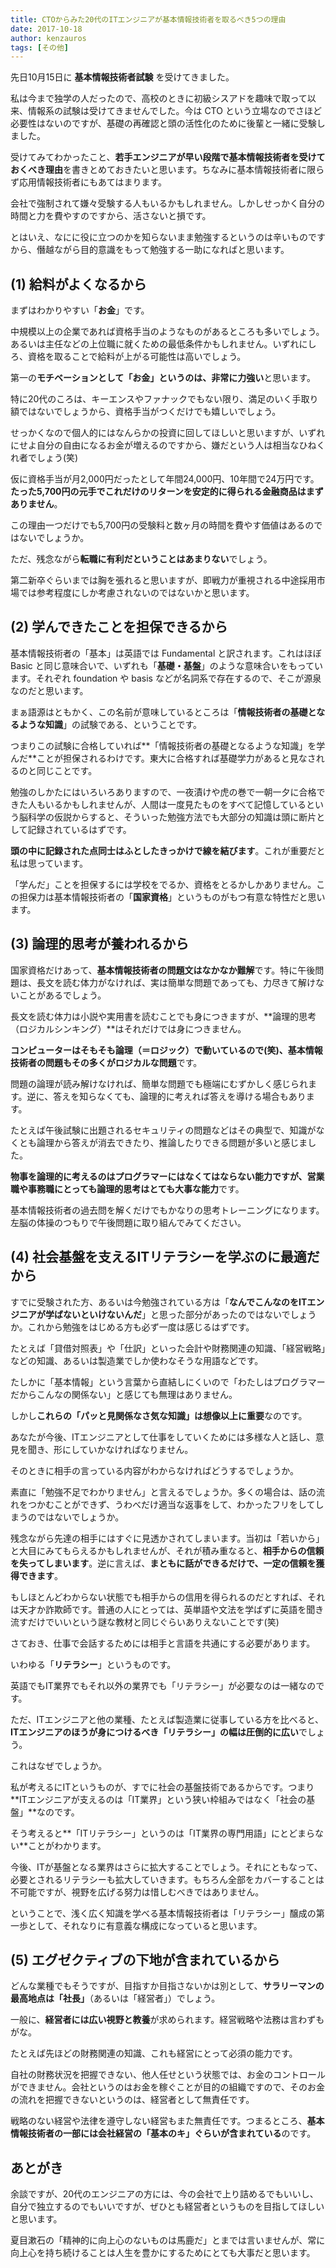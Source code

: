 ```yaml
---
title: CTOからみた20代のITエンジニアが基本情報技術者を取るべき5つの理由
date: 2017-10-18
author: kenzauros
tags: [その他]
---
```


先日10月15日に **基本情報技術者試験** を受けてきました。

私は今まで独学の人だったので、高校のときに初級シスアドを趣味で取って以来、情報系の試験は受けてきませんでした。今は CTO という立場なのでさほど必要性はないのですが、基礎の再確認と頭の活性化のために後輩と一緒に受験しました。

受けてみてわかったこと、**若手エンジニアが早い段階で基本情報技術者を受けておくべき理由**を書きとめておきたいと思います。ちなみに基本情報技術者に限らず応用情報技術者にもあてはまります。

会社で強制されて嫌々受験する人もいるかもしれません。しかしせっかく自分の時間と力を費やすのですから、活さないと損です。

とはいえ、なにに役に立つのかを知らないまま勉強するというのは辛いものですから、僭越ながら目的意識をもって勉強する一助になればと思います。

## (1) 給料がよくなるから

まずはわかりやすい「**お金**」です。

中規模以上の企業であれば資格手当のようなものがあるところも多いでしょう。あるいは主任などの上位職に就くための最低条件かもしれません。いずれにしろ、資格を取ることで給料が上がる可能性は高いでしょう。

第一の**モチベーションとして「お金」というのは、非常に力強い**と思います。

特に20代のころは、キーエンスやファナックでもない限り、満足のいく手取り額ではないでしょうから、資格手当がつくだけでも嬉しいでしょう。

せっかくなので個人的にはなんらかの投資に回してほしいと思いますが、いずれにせよ自分の自由になるお金が増えるのですから、嫌だという人は相当なひねくれ者でしょう(笑)

仮に資格手当が月2,000円だったとして年間24,000円、10年間で24万円です。**たった5,700円の元手でこれだけのリターンを安定的に得られる金融商品はまずありません**。

この理由一つだけでも5,700円の受験料と数ヶ月の時間を費やす価値はあるのではないでしょうか。

ただ、残念ながら**転職に有利だということはあまりない**でしょう。

第二新卒ぐらいまでは胸を張れると思いますが、即戦力が重視される中途採用市場では参考程度にしか考慮されないのではないかと思います。

## (2) 学んできたことを担保できるから

基本情報技術者の「基本」は英語では Fundamental と訳されます。これはほぼ Basic と同じ意味合いで、いずれも「**基礎・基盤**」のような意味合いをもっています。それぞれ foundation や basis などが名詞系で存在するので、そこが源泉なのだと思います。

まぁ語源はともかく、この名前が意味しているところは「**情報技術者の基礎となるような知識**」の試験である、ということです。

つまりこの試験に合格していれば**「情報技術者の基礎となるような知識」を学んだ**ことが担保されるわけです。東大に合格すれば基礎学力があると見なされるのと同じことです。

勉強のしかたにはいろいろありますので、一夜漬けや虎の巻で一朝一夕に合格できた人もいるかもしれませんが、人間は一度見たものをすべて記憶しているという脳科学の仮説からすると、そういった勉強方法でも大部分の知識は頭に断片として記録されているはずです。

**頭の中に記録された点同士はふとしたきっかけで線を結びます**。これが重要だと私は思っています。

「学んだ」ことを担保するには学校をでるか、資格をとるかしかありません。この担保力は基本情報技術者の「**国家資格**」というものがもつ有意な特性だと思います。

## (3) 論理的思考が養われるから

国家資格だけあって、**基本情報技術者の問題文はなかなか難解**です。特に午後問題は、長文を読む体力がなければ、実は簡単な問題であっても、力尽きて解けないことがあるでしょう。

長文を読む体力は小説や実用書を読むことでも身につきますが、**論理的思考（ロジカルシンキング）**はそれだけでは身につきません。

**コンピューターはそもそも論理（＝ロジック）で動いているので(笑)、基本情報技術者の問題もその多くがロジカルな問題**です。

問題の論理が読み解けなければ、簡単な問題でも極端にむずかしく感じられます。逆に、答えを知らなくても、論理的に考えれば答えを導ける場合もあります。

たとえば午後試験に出題されるセキュリティの問題などはその典型で、知識がなくとも論理から答えが消去できたり、推論したりできる問題が多いと感じました。

**物事を論理的に考えるのはプログラマーにはなくてはならない能力ですが、営業職や事務職にとっても論理的思考はとても大事な能力**です。

基本情報技術者の過去問を解くだけでもかなりの思考トレーニングになります。左脳の体操のつもりで午後問題に取り組んでみてください。

## (4) 社会基盤を支えるITリテラシーを学ぶのに最適だから

すでに受験された方、あるいは今勉強されている方は「**なんでこんなのをITエンジニアが学ばないといけないんだ**」と思った部分があったのではないでしょうか。これから勉強をはじめる方も必ず一度は感じるはずです。

たとえば「貸借対照表」や「仕訳」といった会計や財務関連の知識、「経営戦略」などの知識、あるいは製造業でしか使わなそうな用語などです。

たしかに「基本情報」という言葉から直結しにくいので「わたしはプログラマーだからこんなの関係ない」と感じても無理はありません。

しかし**これらの「パッと見関係なさ気な知識」は想像以上に重要**なのです。

あなたが今後、ITエンジニアとして仕事をしていくためには多様な人と話し、意見を聞き、形にしていかなければなりません。

そのときに相手の言っている内容がわからなければどうするでしょうか。

素直に「勉強不足でわかりません」と言えるでしょうか。多くの場合は、話の流れをつかむことができず、うわべだけ適当な返事をして、わかったフリをしてしまうのではないでしょうか。

残念ながら先達の相手にはすぐに見透かされてしまいます。当初は「若いから」と大目にみてもらえるかもしれませんが、それが積み重なると、**相手からの信頼を失ってしまいます**。逆に言えば、**まともに話ができるだけで、一定の信頼を獲得できます**。

もしほとんどわからない状態でも相手からの信用を得られるのだとすれば、それは天才か詐欺師です。普通の人にとっては、英単語や文法を学ばずに英語を聞き流すだけでいいという謎な教材と同じぐらいありえないことです(笑)

さておき、仕事で会話するためには相手と言語を共通にする必要があります。

いわゆる「**リテラシー**」というものです。

英語でもIT業界でもそれ以外の業界でも「リテラシー」が必要なのは一緒なのです。

ただ、ITエンジニアと他の業種、たとえば製造業に従事している方を比べると、**ITエンジニアのほうが身につけるべき「リテラシー」の幅は圧倒的に広い**でしょう。

これはなぜでしょうか。

私が考えるにITというものが、すでに社会の基盤技術であるからです。つまり**ITエンジニアが支えるのは「IT業界」という狭い枠組みではなく「社会の基盤」**なのです。

そう考えると**「ITリテラシー」というのは「IT業界の専門用語」にとどまらない**ことがわかります。

今後、ITが基盤となる業界はさらに拡大することでしょう。それにともなって、必要とされるリテラシーも拡大していきます。もちろん全部をカバーすることは不可能ですが、視野を広げる努力は惜しむべきではありません。

ということで、浅く広く知識を学べる基本情報技術者は「リテラシー」醸成の第一歩として、それなりに有意義な構成になっていると思います。

## (5) エグゼクティブの下地が含まれているから

どんな業種でもそうですが、目指すか目指さないかは別として、**サラリーマンの最高地点は「社長」**（あるいは「経営者」）でしょう。

一般に、**経営者には広い視野と教養**が求められます。経営戦略や法務は言わずもがな。

たとえば先ほどの財務関連の知識、これも経営にとって必須の能力です。

自社の財務状況を把握できない、他人任せという状態では、お金のコントロールができません。会社というのはお金を稼ぐことが目的の組織ですので、そのお金の流れを把握できないというのは、経営者として無責任です。

戦略のない経営や法律を遵守しない経営もまた無責任です。つまるところ、**基本情報技術者の一部には会社経営の「基本のキ」ぐらいが含まれている**のです。

## あとがき

余談ですが、20代のエンジニアの方には、今の会社で上り詰めるでもいいし、自分で独立するのでもいいですが、ぜひとも経営者というものを目指してほしいと思います。

夏目漱石の「精神的に向上心のないものは馬鹿だ」とまでは言いませんが、常に向上心を持ち続けることは人生を豊かにするためにとても大事だと思います。

